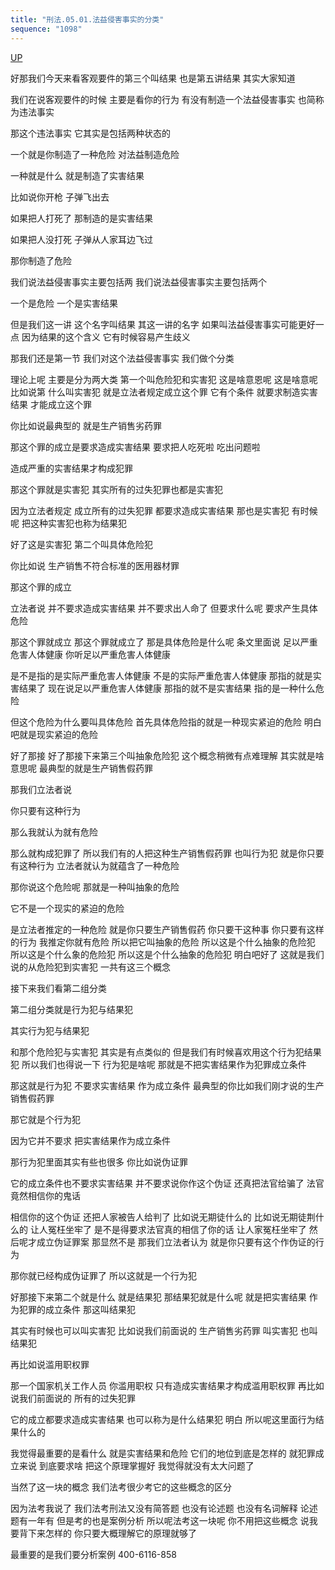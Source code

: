 ```yaml
---
title: "刑法.05.01.法益侵害事实的分类"
sequence: "1098"
---
```


[UP](/law/civil-law-index.html)

好那我们今天来看客观要件的第三个叫结果
也是第五讲结果
其实大家知道

我们在说客观要件的时候
主要是看你的行为
有没有制造一个法益侵害事实
也简称为违法事实

那这个违法事实
它其实是包括两种状态的

一个就是你制造了一种危险
对法益制造危险

一种就是什么
就是制造了实害结果

比如说你开枪
子弹飞出去

如果把人打死了
那制造的是实害结果

如果把人没打死
子弹从人家耳边飞过

那你制造了危险

我们说法益侵害事实主要包括两
我们说法益侵害事实主要包括两个

一个是危险
一个是实害结果

但是我们这一讲
这个名字叫结果
其这一讲的名字
如果叫法益侵害事实可能更好一点
因为结果的这个含义
它有时候容易产生歧义

那我们还是第一节
我们对这个法益侵害事实
我们做个分类

理论上呢
主要是分为两大类
第一个叫危险犯和实害犯
这是啥意恩呢
这是啥意呢
比如说第
什么叫实害犯
就是立法者规定成立这个罪
它有个条件
就要求制造实害结果
才能成立这个罪

你比如说最典型的
就是生产销售劣药罪

那这个罪的成立是要求造成实害结果
要求把人吃死啦
吃出问题啦

造成严重的实害结果才构成犯罪

那这个罪就是实害犯
其实所有的过失犯罪也都是实害犯

因为立法者规定
成立所有的过失犯罪
都要求造成实害结果
那也是实害犯
有时候呢
把这种实害犯也称为结果犯

好了这是实害犯
第二个叫具体危险犯

你比如说
生产销售不符合标准的医用器材罪

那这个罪的成立

立法者说
并不要求造成实害结果
并不要求出人命了
但要求什么呢
要求产生具体危险

那这个罪就成立
那这个罪就成立了
那是具体危险是什么呢
条文里面说
足以严重危害人体健康
你听足以严重危害人体健康

是不是指的是实际严重危害人体健康
不是的实际严重危害人体健康
那指的就是实害结果了
现在说足以严重危害人体健康
那指的就不是实害结果
指的是一种什么危险

但这个危险为什么要叫具体危险
首先具体危险指的就是一种现实紧迫的危险
明白吧就是现实紧迫的危险

好了那接
好了那接下来第三个叫抽象危险犯
这个概念稍微有点难理解
其实就是啥意思呢
最典型的就是生产销售假药罪

那我们立法者说

你只要有这种行为

那么我就认为就有危险

那么就构成犯罪了
所以我们有的人把这种生产销售假药罪
也叫行为犯
就是你只要有这种行为
立法者就认为就蕴含了一种危险

那你说这个危险呢
那就是一种叫抽象的危险

它不是一个现实的紧迫的危险

是立法者推定的一种危险
就是你只要生产销售假药
你只要干这种事
你只要有这样的行为
我推定你就有危险
所以把它叫抽象的危险
所以这是个什么抽象的危险犯
所以这是个什么象的危险犯
所以这是个什么抽象的危险犯
明白吧好了
这就是我们说的从危险犯到实害犯
一共有这三个概念

接下来我们看第二组分类

第二组分类就是行为犯与结果犯

其实行为犯与结果犯

和那个危险犯与实害犯
其实是有点类似的
但是我们有时候喜欢用这个行为犯结果犯
所以我们也得说一下
行为犯是啥呢
那就是不把实害结果作为犯罪成立条件

那这就是行为犯
不要求实害结果
作为成立条件
最典型的你比如我们刚才说的生产销售假药罪

那它就是个行为犯

因为它并不要求
把实害结果作为成立条件

那行为犯里面其实有些也很多
你比如说伪证罪

它的成立条件也不要求实害结果
并不要求说你作这个伪证
还真把法官给骗了
法官竟然相信你的鬼话

相信你的这个伪证
还把人家被告人给判了
比如说无期徒什么的
比如说无期徒荆什么的
让人冤枉坐牢了
是不是得要求法官真的相信了你的话
让人家冤枉坐牢了
然后呢才成立伪证罪案
那显然不是
那我们立法者认为
就是你只要有这个作伪证的行为

那你就已经构成伪证罪了
所以这就是一个行为犯

好那接下来第二个就是什么
就是结果犯
那结果犯就是什么呢
就是把实害结果
作为犯罪的成立条件
那这叫结果犯

其实有时候也可以叫实害犯
比如说我们前面说的
生产销售劣药罪
叫实害犯
也叫结果犯

再比如说滥用职权罪

那一个国家机关工作人员
你滥用职权
只有造成实害结果才构成滥用职权罪
再比如说我们前面说的
所有的过失犯罪

它的成立都要求造成实害结果
也可以称为是什么结果犯
明白
所以呢这里面行为结果什么的

我觉得最重要的是看什么
就是实害结果和危险
它们的地位到底是怎样的
就犯罪成立来说
到底要求啥
把这个原理掌握好
我觉得就没有太大问题了

当然了这一块的概念
我们法考很少考它的这些概念的区分

因为法考我说了
我们法考刑法又没有简答题
也没有论述题
也没有名词解释
论述题有一年有
但是考的也是案例分析
所以呢法考这一块呢
你不用把这些概念
说我要背下来怎样的
你只要大概理解它的原理就够了

最重要的是我们要分析案例
400-6116-858
